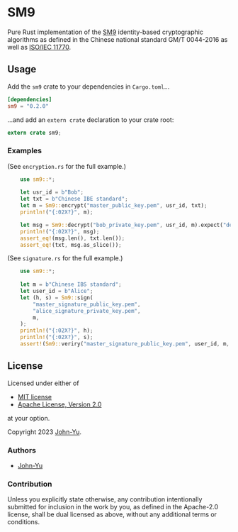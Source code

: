 # SM9

Pure Rust implementation of the [SM9](https://en.wikipedia.org/wiki/SM9_(cryptography_standard)) identity-based cryptographic algorithms as defined in the Chinese national standard GM/T 0044-2016 as well as [ISO/IEC 11770](https://www.iso.org/standard/82709.html).

## Usage

Add the `sm9` crate to your dependencies in `Cargo.toml`...

```toml
[dependencies]
sm9 = "0.2.0"
```

...and add an `extern crate` declaration to your crate root:

```rust
extern crate sm9;
```

### Examples

(See `encryption.rs` for the full example.)

```rust
    use sm9::*;
    
    let usr_id = b"Bob";
    let txt = b"Chinese IBE standard";
    let m = Sm9::encrypt("master_public_key.pem", usr_id, txt);
    println!("{:02X?}", m);

    let msg = Sm9::decrypt("bob_private_key.pem", usr_id, m).expect("decrypt error");
    println!("{:02X?}", msg);
    assert_eq!(msg.len(), txt.len());
    assert_eq!(txt, msg.as_slice());
```

(See `signature.rs` for the full example.)

```rust
    use sm9::*;
    
    let m = b"Chinese IBS standard";
    let user_id = b"Alice";
    let (h, s) = Sm9::sign(
        "master_signature_public_key.pem",
        "alice_signature_private_key.pem",
        m,
    );
    println!("{:02X?}", h);
    println!("{:02X?}", s);
    assert!(Sm9::veriry("master_signature_public_key.pem", user_id, m, (h, s)));
```

## License

Licensed under either of

* [MIT license](http://opensource.org/licenses/MIT)
* [Apache License, Version 2.0](http://www.apache.org/licenses/LICENSE-2.0)

at your option.

Copyright 2023 [John-Yu](https://github.com/John-Yu).

### Authors

* [John-Yu](https://github.com/John-Yu)

### Contribution

Unless you explicitly state otherwise, any contribution intentionally
submitted for inclusion in the work by you, as defined in the Apache-2.0
license, shall be dual licensed as above, without any additional terms or
conditions.
